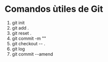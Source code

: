 # Comandos ùtiles de Git

1. git init
2. git add .
3. git reset . 
4. git commit -m ""
5. git checkout -- . 
6. git log 
7. git commit --amend 
